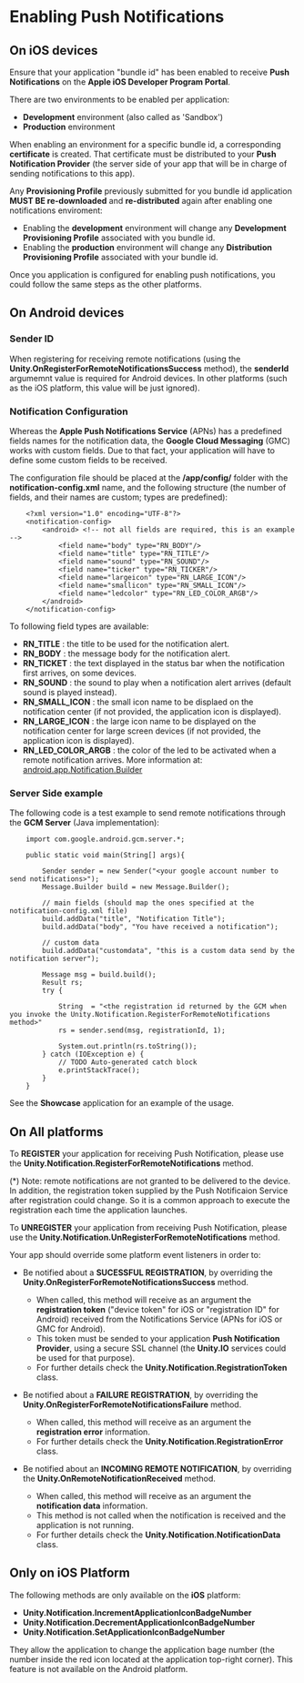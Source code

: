 Enabling Push Notifications
====================

On iOS devices
---------------------

Ensure that your application "bundle id" has been enabled to receive <b>Push Notifications</b> on the <b>Apple iOS Developer Program Portal</b>.

There are two environments to be enabled per application:

* **Development** environment (also called as 'Sandbox')
* **Production** environment

When enabling an environment for a specific bundle id, a corresponding **certificate** is created. That certificate must be distributed to your **Push Notification Provider** (the server side of your app that will be in charge of sending notifications to this app).

Any **Provisioning Profile** previously submitted for you bundle id application **MUST BE re-downloaded** and **re-distributed** again after enabling one notifications enviroment:

* Enabling the **development** environment will change any **Development Provisioning Profile** associated with you bundle id.
* Enabling the **production** environment will change any **Distribution Provisioning Profile** associated with your bundle id.

Once you application is configured for enabling push notifications, you could follow the same steps as the other platforms.

On Android devices
---------------------

### Sender ID

When registering for receiving remote notifications (using the **Unity.OnRegisterForRemoteNotificationsSuccess** method), the **senderId** argumemnt value is required for Android devices. In other platforms (such as the iOS platform, this value will be just ignored).

### Notification Configuration

Whereas the <b> Apple Push Notifications Service</b> (APNs) has a predefined fields names for the notification data, the <b>Google Cloud Messaging</b> (GMC) works with custom fields. Due to that fact, your application will have to define some custom fields to be received.

The configuration file should be placed at the <b>/app/config/</b> folder with the <b>notification-config.xml</b> name, and the following structure (the number of fields, and their names are custom; types are predefined):

		<?xml version="1.0" encoding="UTF-8"?>
		<notification-config>
			<android> <!-- not all fields are required, this is an example -->
				<field name="body" type="RN_BODY"/>
				<field name="title" type="RN_TITLE"/>
				<field name="sound" type="RN_SOUND"/>
				<field name="ticker" type="RN_TICKER"/>
				<field name="largeicon" type="RN_LARGE_ICON"/>
				<field name="smallicon" type="RN_SMALL_ICON"/>
				<field name="ledcolor" type="RN_LED_COLOR_ARGB"/>
			</android>
		</notification-config>	

To following field types are available:

+ <b>RN_TITLE</b> : the title to be used for the notification alert.
+ <b>RN_BODY</b> : the message body for the notification alert.
+ <b>RN_TICKET</b> : the text displayed in the status bar when the notification first arrives, on some devices.
+ <b>RN_SOUND</b> : the sound to play when a notification alert arrives (default sound is played instead).
+ <b>RN_SMALL_ICON</b> : the small icon name to be displaed on the notification center (if not provided, the application icon is displayed).
+ <b>RN_LARGE_ICON</b> : the large icon name to be displayed on the notification center for large screen devices (if not provided, the application icon is displayed).
+ <b>RN_LED_COLOR_ARGB</b> : the color of the led to be activated when a remote notification arrives. More information at: <a href="http://developer.android.com/reference/android/app/Notification.Builder.html#setLights(int, int, int)">android.app.Notification.Builder</a>

### Server Side example

The following code is a test example to send remote notifications through the <b>GCM Server</b> (Java implementation):

		import com.google.android.gcm.server.*;
		
		public static void main(String[] args){
			
			Sender sender = new Sender("<your google account number to send notifications>");
			Message.Builder build = new Message.Builder();
			
			// main fields (should map the ones specified at the notification-config.xml file)
			build.addData("title", "Notification Title");
			build.addData("body", "You have received a notification");
			
			// custom data
			build.addData("customdata", "this is a custom data send by the notification server");
						
			Message msg = build.build();
			Result rs;
			try {
				
				String  = "<the registration id returned by the GCM when you invoke the Unity.Notification.RegisterForRemoteNotifications method>"
				rs = sender.send(msg, registrationId, 1);
				
				System.out.println(rs.toString());
			} catch (IOException e) {
				// TODO Auto-generated catch block
				e.printStackTrace();
			}
		}

See the <b>Showcase</b> application for an example of the usage.
		

On All platforms
---------------------

To **REGISTER** your application for receiving Push Notification, please use the **Unity.Notification.RegisterForRemoteNotifications** method.

(*) Note: remote notifications are not granted to be delivered to the device. In addition, the registration token supplied by the Push Notificaion Service after registration could change. So it is a common approach to execute the registration each time the application launches.

To **UNREGISTER** your application from receiving Push Notification, please use the **Unity.Notification.UnRegisterForRemoteNotifications** method.

Your app should override some platform event listeners in order to:

* Be notified about a **SUCESSFUL REGISTRATION**, by overriding the **Unity.OnRegisterForRemoteNotificationsSuccess** method.
	* When called, this method will receive as an argument the **registration token** ("device token" for iOS or "registration ID" for Android) received from the Notifications Service (APNs for iOS or GMC for Android).
	* This token must be sended to your application **Push Notification Provider**, using a secure SSL channel (the **Unity.IO** services could be used for that purpose).
	* For further details check the **Unity.Notification.RegistrationToken** class.

* Be notified about a **FAILURE REGISTRATION**, by overriding the **Unity.OnRegisterForRemoteNotificationsFailure** method.
	* When called, this method will receive as an argument the **registration error** information.
	* For further details check the **Unity.Notification.RegistrationError** class.
	
* Be notified about an **INCOMING REMOTE NOTIFICATION**,  by overriding the **Unity.OnRemoteNotificationReceived** method.
	* When called, this method will receive as an argument the **notification data** information.
	* This method is not called when the notification is received and the application is not running.
	* For further details check the **Unity.Notification.NotificationData** class.
	
Only on iOS Platform
---------------------

The following methods are only available on the **iOS** platform:

* **Unity.Notification.IncrementApplicationIconBadgeNumber**
* **Unity.Notification.DecrementApplicationIconBadgeNumber**
* **Unity.Notification.SetApplicationIconBadgeNumber**

They allow the application to change the application bage number (the number inside the red icon located at the application top-right corner).
This feature is not available on the Android platform.

